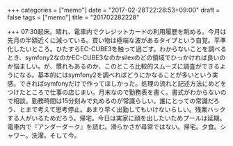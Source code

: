 +++
categories = ["memo"]
date = "2017-02-28T22:28:53+09:00"
draft = false
tags = ["memo"]
title = "201702282228"

+++
07:30起床。晴れ、電車内でクレジットカードの利用履歴を眺める。今月は先月の半額近くに減っている。買い物は極端な波があるタイプという自覚。平準化したいところ。ひたすらEC-CUBE3を触って過ごす。わからないことを調べるとき、symfony2なのかEC-CUBE3なのかsilexのどの領域でひっかければ良いのか悩ましい。が、慣れもあるのか、このところ比較的スムーズに調査ができるようになる。基本的にはsymfony2を調べればどうにかなることが多いという実感。できればsymfonyだけで作ってほしかった。処理の流れと記述方法にめどをつけたところで仕事の店じまい。月末なので勤務表を書く。書式がわからないので相談。勤務時間は15分刻みで丸めるのが常識らしい。誰にとっての常識だろう、とまで考えて思考停止。あまり早く出勤してもいけないらしい。残業ハックする人がいるためだろう。帰宅。今日は実家に顔を出したいためプールは延期。電車内で『アンダーダーク』を読む。滑らかさが尋常ではない。帰宅。夕食。シャワー。洗濯。そして今。